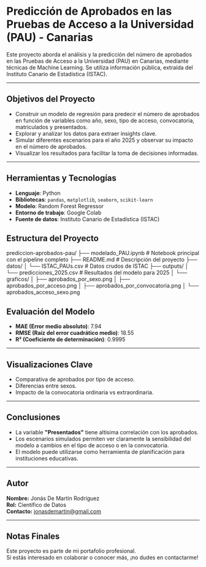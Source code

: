 # Predicción de Aprobados en las Pruebas de Acceso a la Universidad (PAU) - Canarias

Este proyecto aborda el análisis y la predicción del número de aprobados en las Pruebas de Acceso a la Universidad (PAU) en Canarias, mediante técnicas de Machine Learning. Se utiliza información pública, extraída del Instituto Canario de Estadística (ISTAC).

---

##  Objetivos del Proyecto

- Construir un modelo de regresión para predecir el número de aprobados en función de variables como año, sexo, tipo de acceso, convocatoria, matriculados y presentados.
- Explorar y analizar los datos para extraer insights clave.
- Simular diferentes escenarios para el año 2025 y observar su impacto en el número de aprobados.
- Visualizar los resultados para facilitar la toma de decisiones informadas.

---

##  Herramientas y Tecnologías

- **Lenguaje**: Python  
- **Bibliotecas**: `pandas`, `matplotlib`, `seaborn`, `scikit-learn`  
- **Modelo**: Random Forest Regressor  
- **Entorno de trabajo**: Google Colab  
- **Fuente de datos**: Instituto Canario de Estadística (ISTAC)

##  Estructura del Proyecto
prediccion-aprobados-pau/
├── modelado_PAU.ipynb # Notebook principal con el pipeline completo
├── README.md # Descripción del proyecto
├── datos/
│ └── ISTAC_PAUs.csv # Datos crudos de ISTAC
├── outputs/
│ └── predicciones_2025.csv # Resultados del modelo para 2025
│ └── graficos/
│ ├── aprobados_por_sexo.png
│ ├── aprobados_por_acceso.png
│ ├── aprobados_por_convocatoria.png
│ └── aprobados_acceso_sexo.png

##  Evaluación del Modelo

- **MAE (Error medio absoluto)**: 7.94  
- **RMSE (Raíz del error cuadrático medio)**: 18.55  
- **R² (Coeficiente de determinación)**: 0.9995

---

##  Visualizaciones Clave

- Comparativa de aprobados por tipo de acceso.
- Diferencias entre sexos.
- Impacto de la convocatoria ordinaria vs extraordinaria.

---

##  Conclusiones

- La variable **"Presentados"** tiene altísima correlación con los aprobados.
- Los escenarios simulados permiten ver claramente la sensibilidad del modelo a cambios en el tipo de acceso o en la convocatoria.
- El modelo puede utilizarse como herramienta de planificación para instituciones educativas.

---

##  Autor

**Nombre:** Jonás De Martín Rodríguez  
**Rol:** Científico de Datos  
**Contacto:** [jonasdemartin@gmail.com](mailto:jonasdemartin@gmail.com)

---

##  Notas Finales

Este proyecto es parte de mi portafolio profesional.  
Si estás interesado en colaborar o conocer más, ¡no dudes en contactarme!


